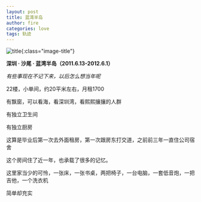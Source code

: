 ```yaml
---
layout: post
title: 蓝湾半岛
author: fire
categories: love 
tags: 轨迹
---
```


![title](https://image.sideproject.cn/titlex/titlex_105.jpg){:class="image-title"}

**深圳 · 沙尾 · 蓝湾半岛（2011.6.13-2012.6.1）**

*有些事现在不记下来，以后怎么想当年呢*

22楼，小单间，约20平米左右，月租1700

有飘窗，可以看海，看深圳湾，看熙熙攘攘的人群

有独立卫生间

有独立厨房

这算是毕业后第一次去外面租房，第一次跟房东打交道，之前前三年一直住公司宿舍

这个房间住了近一年，也承载了很多的记忆。

这里家当少的可怜，一张床，一张书桌，两把椅子，一台电脑，一套低音炮，一把吉他，一个洗衣机

简单却充实
